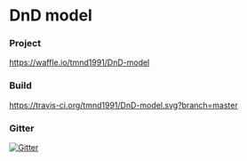 # DnD model

### Project

https://waffle.io/tmnd1991/DnD-model

### Build

https://travis-ci.org/tmnd1991/DnD-model.svg?branch=master

### Gitter
[![Gitter](https://badges.gitter.im/DnD-model/Lobby.svg)](https://gitter.im/DnD-model/Lobby?utm_source=badge&utm_medium=badge&utm_campaign=pr-badge&utm_content=badge)
